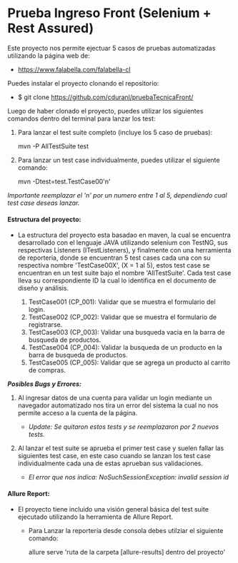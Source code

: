 # Prueba Ingreso Front (Selenium + Rest Assured)

Este proyecto nos permite ejectuar 5 casos de pruebas automatizadas utilizando la página web de:

- https://www.falabella.com/falabella-cl

Puedes instalar el proyecto clonando el repositorio:

- $ git clone https://github.com/cduranl/pruebaTecnicaFront/


Luego de haber clonado el proyecto, puedes utilizar los siguientes comandos dentro del terminal
para lanzar los test:

1. Para lanzar el test suite completo (incluye los 5 caso de pruebas):

    mvn -P AllTestSuite test
  
2. Para lanzar un test case individualmente, puedes utilizar el siguiente comando:

    mvn -Dtest=test.TestCase00'n'
  
  *Importante reemplazar el 'n' por un numero entre 1 al 5, dependiendo cual test case deseas lanzar.*
  
  
 #### Estructura del proyecto:

- La estructura del proyecto esta basadao en maven, la cual se encuentra desarrollado con el lenguaje JAVA utilizando selenium 
con TestNG, sus respectivas Listeners (ITestListeners), y finalmente con una herramienta de reporteria, donde se encuentran 5 
test cases cada una con su respectiva nombre 'TestCase00X', (X = 1 al 5), estos test case se 
encuentran en un test suite bajo el nombre 'AllTestSuite'. Cada test case lleva su correspondiente ID la cual lo identifica en 
el documento de diseño y análisis.

    1. TestCase001 (CP_001): Validar que se muestra el formulario del login.
    2. TestCase002 (CP_002): Validar que se muestra el formulario de registrarse.
    3. TestCase003 (CP_003): Validar una busqueda vacia en la barra de busqueda de productos.
    4. TestCase004 (CP_004): Validar la busqueda de un producto en la barra de busqueda de productos.
    5. TestCase005 (CP_005): Validar que se agrega un producto al carrito de compras.
    
 **_Posibles Bugs y Errores:_**
 
   1. Al ingresar datos de una cuenta para validar un login mediante un navegador automatizado nos tira un error del sistema la cual
      no nos permite acceso a la cuenta de la página.
      - _Update: Se quitaron estos tests y se reemplazaron por 2 nuevos tests._
   
   2. Al lanzar el test suite se aprueba el primer test case y suelen fallar las siguientes test case, en este caso cuando se lanzan
      los test case individualmente cada una de estas aprueban sus validaciones.
      - _El error que nos indica: NoSuchSessionException: invalid session id_
      
  
#### Allure Report:

- El proyecto tiene incluido una visión general básica del test suite ejecutado utilizando la herramienta de Allure Report.

    - Para Lanzar la reportería desde consola debes utilziar el siguiente comando:
    
        allure serve 'ruta de la carpeta [allure-results] dentro del proyecto'

